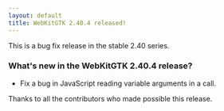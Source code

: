 ```yaml
---
layout: default
title: WebKitGTK 2.40.4 released!
---
```


This is a bug fix release in the stable 2.40 series.

### What's new in the WebKitGTK 2.40.4 release?

 - Fix a bug in JavaScript reading variable arguments in a call.

Thanks to all the contributors who made possible this release.
